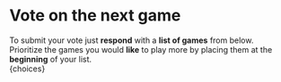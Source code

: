 # Vote on the next game
To submit your vote just **respond** with a **list of games** from below.  
Prioritize the games you would **like** to play more by placing them at the **beginning** of your list.  
{choices}
